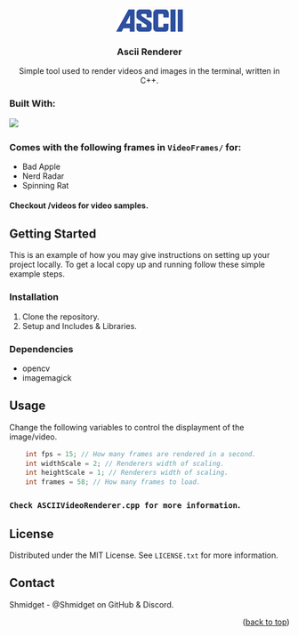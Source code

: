<a name="readme-top"></a>

<!-- PROJECT LOGO -->
<br />
<div align="center">
  <img src="images/logo.png" alt="Logo" width="120" height="40">
</a>

<h3 align="center">Ascii Renderer</h3>

  <p align="center">
    Simple tool used to render videos and images in the terminal, written in C++.
    <br />
  </p>
</div>




### Built With:
 <img src="https://skillicons.dev/icons?i=cpp&perline=14" />



### Comes with the following frames in ```VideoFrames/``` for:
- Bad Apple
- Nerd Radar
- Spinning Rat

#### Checkout /videos for video samples.


<!-- GETTING STARTED -->
## Getting Started

This is an example of how you may give instructions on setting up your project locally.
To get a local copy up and running follow these simple example steps.

### Installation

1. Clone the repository.
2. Setup and Includes & Libraries.

### Dependencies
- opencv
- imagemagick




<!-- USAGE EXAMPLES -->
## Usage
Change the following variables to control the displayment of the image/video.

```c++
	int fps = 15; // How many frames are rendered in a second.
	int widthScale = 2; // Renderers width of scaling.
	int heightScale = 1; // Renderers width of scaling. 
	int frames = 58; // How many frames to load.
```

### ```Check ASCIIVideoRenderer.cpp for more information```.


<!-- LICENSE -->
## License

Distributed under the MIT License. See `LICENSE.txt` for more information.



<!-- CONTACT -->
## Contact

Shmidget - @Shmidget on GitHub & Discord.


<p align="right">(<a href="#readme-top">back to top</a>)</p>
   